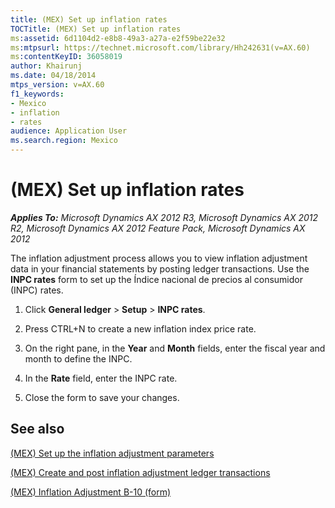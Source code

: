 ```yaml
---
title: (MEX) Set up inflation rates
TOCTitle: (MEX) Set up inflation rates
ms:assetid: 6d1104d2-e8b8-49a3-a27a-e2f59be22e32
ms:mtpsurl: https://technet.microsoft.com/library/Hh242631(v=AX.60)
ms:contentKeyID: 36058019
author: Khairunj
ms.date: 04/18/2014
mtps_version: v=AX.60
f1_keywords:
- Mexico
- inflation
- rates
audience: Application User
ms.search.region: Mexico
---
```


# (MEX) Set up inflation rates 


_**Applies To:** Microsoft Dynamics AX 2012 R3, Microsoft Dynamics AX 2012 R2, Microsoft Dynamics AX 2012 Feature Pack, Microsoft Dynamics AX 2012_

The inflation adjustment process allows you to view inflation adjustment data in your financial statements by posting ledger transactions. Use the **INPC rates** form to set up the Índice nacional de precios al consumidor (INPC) rates.

1.  Click **General ledger** \> **Setup** \> **INPC rates**.

2.  Press CTRL+N to create a new inflation index price rate.

3.  On the right pane, in the **Year** and **Month** fields, enter the fiscal year and month to define the INPC.

4.  In the **Rate** field, enter the INPC rate.

5.  Close the form to save your changes.

## See also

[(MEX) Set up the inflation adjustment parameters](mex-set-up-the-inflation-adjustment-parameters.md)

[(MEX) Create and post inflation adjustment ledger transactions](mex-create-and-post-inflation-adjustment-ledger-transactions.md)

[(MEX) Inflation Adjustment B-10 (form)](https://technet.microsoft.com/library/hh209670\(v=ax.60\))

  


